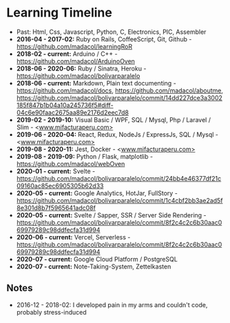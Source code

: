 # Learning Timeline

- Past: Html, Css, Javascript, Python, C, Electronics, PIC, Assembler
- **2016-04 - 2017-02:** Ruby on Rails, CoffeeScript, Git, Github - <https://github.com/madacol/learningRoR>
- **2018-02 - current:** Arduino / C++ - <https://github.com/madacol/ArduinoOven>
- **2018-06 - 2020-06:** Ruby / Sinatra, Heroku - <https://github.com/madacol/bolivarparalelo>
- **2018-06 - current:** Markdown, Plain text documenting - <https://github.com/madacol/docs>, <https://github.com/madacol/aboutme>, <https://github.com/madacol/bolivarparalelo/commit/14dd227dce3a3002185f847b1b04a10a245736f5#diff-04c6e90faac2675aa89e2176d2eec7d8>
- **2019-02 - 2019-10:** Visual Basic / WPF, SQL / Mysql, Php / Laravel / Slim - <www.mifacturaperu.com>
- **2019-06 - 2020-04:** React, Redux, NodeJs / ExpressJs, SQL / Mysql - <www.mifacturaperu.com>
- **2019-08 - 2020-11:** Jest, Docker - <www.mifacturaperu.com>
- **2019-08 - 2019-09:** Python / Flask, matplotlib - <https://github.com/madacol/webOven>
- **2020-01 - current:** Svelte - <https://github.com/madacol/bolivarparalelo/commit/24bb4e46377df21c09160ac85ec6905305b62d33>
- **2020-05 - current:** Google Analytics, HotJar, FullStory - <https://github.com/madacol/bolivarparalelo/commit/1c4cbf2bb3ae2ad5f8e301d8b7f5965641adc08f>
- **2020-05 - current:** Svelte / Sapper, SSR / Server Side Rendering - <https://github.com/madacol/bolivarparalelo/commit/8f2c4c2c6b30aac069979289c98ddfecfa31d994>
- **2020-06 - current:** Vercel, Serverless - <https://github.com/madacol/bolivarparalelo/commit/8f2c4c2c6b30aac069979289c98ddfecfa31d994>
- **2020-07 - current:** Google Cloud Platform / PostgreSQL
- **2020-07 - current:** Note-Taking-System, Zettelkasten

## Notes

- 2016-12 - 2018-02: I developed pain in my arms and couldn't code, probably stress-induced
